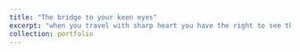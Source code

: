 ```yaml
---
title: "The bridge to your keen eyes"
excerpt: "when you travel with sharp heart you have the right to see the life. <br/><img src='hands.JPG'>"
collection: portfolio
---
```

